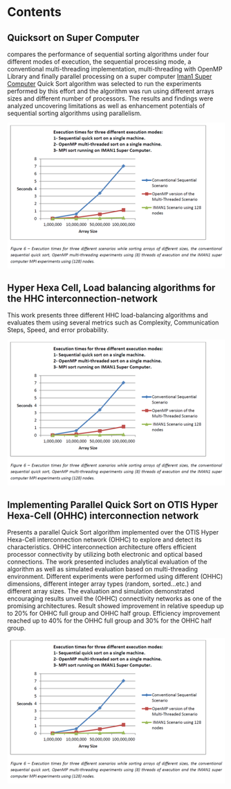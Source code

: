 # Contents

## Quicksort on Super Computer
compares the performance of sequential sorting algorithms under four different modes of execution, the sequential processing mode, a conventional multi-threading implementation, multi-threading with OpenMP Library and finally parallel processing on a super computer [Iman1 Super Computer](http://www.iman1.jo/iman1/)
Quick Sort algorithm was selected to run the experiments performed by this effort and the algorithm was run using different arrays sizes and different number of processors. The results and findings were analyzed uncovering limitations as well as enhancement potentials of sequential sorting algorithms using parallelism.

![results](./quick_sort/results/results.png)

## Hyper Hexa Cell, Load balancing algorithms for the HHC interconnection-network
This work presents three different HHC load-balancing algorithms and evaluates them using several metrics such as Complexity, Communication Steps, Speed, and error probability. 

![results](./quick_sort/results/results.png)

## Implementing Parallel Quick Sort on OTIS Hyper Hexa-Cell (OHHC) interconnection network
Presents a parallel Quick Sort algorithm implemented over the OTIS Hyper Hexa-Cell interconnection network (OHHC) to explore and detect its characteristics. OHHC interconnection architecture offers efficient processor connectivity by utilizing both electronic and optical based connections. The work presented includes analytical evaluation of the algorithm as well as simulated evaluation based on multi-threading environment. Different experiments were performed using different (OHHC) dimensions, different integer array types (random, sorted…etc.) and different array sizes. The evaluation and simulation demonstrated encouraging results unveil the (OHHC) connectivity networks as one of the promising architectures. Result showed improvement in relative speedup up to 20% for OHHC full group and OHHC half group. Efficiency improvement reached up to 40% for the OHHC full group and 30% for the OHHC half group.

![results](./quick_sort/results/results.png)

